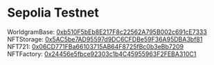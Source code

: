 # Sepolia Testnet
WorldgramBase: [0xb510F5bEb8E217F8c22562A795B002c691cE7333](https://sepolia.etherscan.io/address/0xb510F5bEb8E217F8c22562A795B002c691cE7333)  
NFTStorage: [0x5AC5be7AD95597d9DC6CFDBe59F36A95DBA3bf81](https://sepolia.etherscan.io/address/0x5AC5be7AD95597d9DC6CFDBe59F36A95DBA3bf81)  
NFT721: [0x06CD771FBa66103715AB64F8725fBc0b3eBb7209](https://sepolia.etherscan.io/address/0x06CD771FBa66103715AB64F8725fBc0b3eBb7209)  
NFTFactory: [0x24456e5fbce92303c1b4C45955963F2FEBA310C1](https://sepolia.etherscan.io/address/0x24456e5fbce92303c1b4C45955963F2FEBA310C1)  